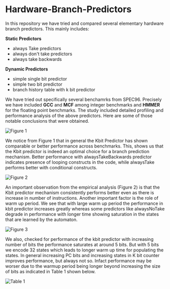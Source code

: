 # Hardware-Branch-Predictors

In this repository we have tried and compared several elementary hardware branch predictors. This mainly includes:
 
 __Static Predictors__
 - always Take predictors
 - always don't take predictors
 - always take backwards
 
 __Dynamic Predictors__
 - simple single bit predictor
 - simple two bit predictor
 - branch history table with k bit predictor
 
 We have tried out specifically several benchamrks from SPEC96. Precisely we have included __GCC__ and __MCF__ among integer benchmarks and __HMMER__ for the floating point benchmarks. The study included detailed profiling and performance analysis of the above predictors. Here are some of those notable conclusions that were obtained.
 
 ![Figure 1]()
 
 We notice from Figure 1 that in general the Kbit Predictor has shown comparable or better performance across benchmarks. This, shows us that the Kbit predictor is indeed an optimal choice for a branch prediction mechanism. Better performance with alwaysTakeBackwards predictor indicates presence of looping constructs in the code, while alwaysTake performs better with conditional constructs.
 
 ![Figure 2]()
 
 An important observation from the empirical analysis (Figure 2) is that the Kbit predictor mechanism consistently performs better even as there is increase in number of instructions. Another important factor is the role of warm up period. We see that with large warm up period the performance in kbit predictor increases greatly whereas some predictors like alwaysNoTake degrade in performance with longer time showing saturation in the states that are learned by the automaton.
 
 ![Figure 3]()
 
 We also, checked for performance of the kbit predictor with increasing number of bits the performance saturates at around 5 bits. But with 5 bits we encode 32 states which leads to longer warm up time for populating the states. In general increasing PC bits and increasing states in K bit counter improves performance, but always not so. Infact performance may be worser due to the warmup period being longer beyond increasing the size of bits as indicated in Table 1 shown below.
 
 ![Table 1]()
